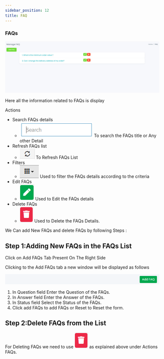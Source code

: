 ```yaml
---
sidebar_position: 12
title: FAQ
---
```


### FAQs

<div class="promo">
    <img class="bordered" src="/img/faq_list.jpg" alt="sample3"/>
</div>

Here all the information related to FAQs is display

Actions

- Search FAQs details
  - <div class="promo">
        <img class="bordered" src="/img/search_tab.jpg" alt="sample3"/> To search the FAQs title or Any other Detail
    </div>
- Refresh FAQs list
  - <div class="promo">
        <img class="bordered" src="/img/refresh_tab.jpg" alt="sample3"/> To Refresh FAQs List
    </div>
- Filters
  - <div class="promo">
        <img class="bordered" src="/img/filter_tab.jpg" alt="sample3"/> Used to filter the FAQs details according to the criteria
    </div>
- Edit FAQs
  - <div class="promo">
        <img class="bordered" src="/img/edit_tab.jpg" alt="sample3"/> Used to Edit the FAQs details
    </div>
- Delete FAQs
  - <div class="promo">
        <img class="bordered" src="/img/delete1_tab.jpg" alt="sample3"/> Used to Delete the FAQs Details.
    </div>

We Can add New FAQs and delete FAQs by following Steps :

## Step 1:Adding New FAQs in the FAQs List

Click on Add FAQs Tab Present On The Right Side

Clicking to the Add FAQs tab a new window will be displayed as follows

<div class="promo">
    <img class="bordered" src="/img/add_faq.jpg" alt="sample3"/>
</div>

1.  In Question field Enter the Question of the FAQs.
2.  In Answer field Enter the Answer of the FAQs.
3.  In Status field Select the Status of the FAQs.
4.  Click add FAQs to add FAQs or Reset to Reset the form.

## Step 2:Delete FAQs from the List

For Deleting FAQs we need to use <img src="/img/delete1_tab.jpg"/> as explained above under Actions FAQs. 
